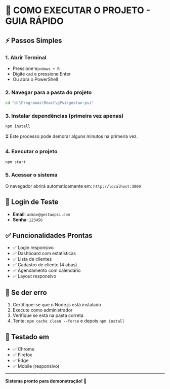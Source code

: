 # 🚀 COMO EXECUTAR O PROJETO - GUIA RÁPIDO

## ⚡ Passos Simples

### 1. Abrir Terminal
- Pressione `Windows + R`
- Digite `cmd` e pressione Enter
- Ou abra o PowerShell

### 2. Navegar para a pasta do projeto
```bash
cd "d:\Programas\React\gPsi\gestao-psi"
```

### 3. Instalar dependências (primeira vez apenas)
```bash
npm install
```
⏳ Este processo pode demorar alguns minutos na primeira vez.

### 4. Executar o projeto
```bash
npm start
```

### 5. Acessar o sistema
O navegador abrirá automaticamente em: `http://localhost:3000`

## 🔐 Login de Teste
- **Email**: `admin@gestaopsi.com`
- **Senha**: `123456`

## ✅ Funcionalidades Prontas
- ✅ Login responsivo
- ✅ Dashboard com estatísticas
- ✅ Lista de clientes
- ✅ Cadastro de cliente (4 abas)
- ✅ Agendamento com calendário
- ✅ Layout responsivo

## 🛑 Se der erro
1. Certifique-se que o Node.js está instalado
2. Execute como administrador
3. Verifique se está na pasta correta
4. Tente: `npm cache clean --force` e depois `npm install`

## 📱 Testado em
- ✅ Chrome
- ✅ Firefox  
- ✅ Edge
- ✅ Mobile (responsivo)

---
**Sistema pronto para demonstração! 🎉**